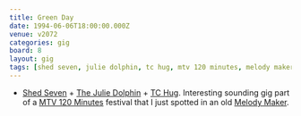 ```yaml
---
title: Green Day
date: 1994-06-06T18:00:00.000Z
venue: v2072
categories: gig
board: 8
layout: gig
tags: [shed seven, julie dolphin, tc hug, mtv 120 minutes, melody maker, interesting, minutes]
---
```

+ <a href="/wiki/shed+seven">Shed Seven</a> + <a href="/wiki/julie+dolphin">The Julie Dolphin</a> + <a href="/wiki/tc+hug">TC Hug</a>. Interesting sounding gig part of a <a href="/wiki/mtv+120+minutes">MTV 120 Minutes</a> festival that I just spotted in an old <a href="/wiki/melody+maker">Melody Maker</a>.